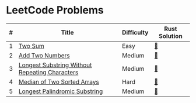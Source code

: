 # LeetCode Problems

| # | Title   | Difficulty | Rust Solution |
|---| ------- | ---------- | ------------- |
| 1 | [Two Sum](https://github.com/andrewleverette/leetcode_problems/tree/master/two_sum) | Easy | [📄](https://github.com/andrewleverette/leetcode_problems/blob/master/two_sum/src/lib.rs)|
| 2 | [Add Two Numbers](https://github.com/andrewleverette/leetcode_problems/tree/master/add_two_numbers) | Medium | [📄](https://github.com/andrewleverette/leetcode_problems/blob/master/add_two_numbers/src/lib.rs)|
| 3 | [Longest Substring Without Repeating Characters](https://github.com/andrewleverette/leetcode_problems/tree/master/longest_substring_without_repeating_characters) | Medium | [📄](https://github.com/andrewleverette/leetcode_problems/blob/master/longest_substring_without_repeating_characters/src/lib.rs)|
| 4 | [Median of Two Sorted Arrays](https://github.com/andrewleverette/leetcode_problems/tree/master/median_of_two_sorted_arrays) | Hard | [📄](https://github.com/andrewleverette/leetcode_problems/blob/master/median_of_two_sorted_arrays/src/lib.rs)|
| 5 | [Longest Palindromic Substring](https://github.com/andrewleverette/leetcode_problems/tree/master/longest_palindromic_substring) | Medium | [📄](https://github.com/andrewleverette/leetcode_problems/blob/master/longest_palindromic_substring/src/lib.rs)|